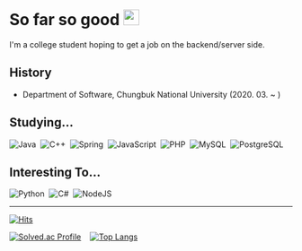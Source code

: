 So far so good <img src="https://media.giphy.com/media/hvRJCLFzcasrR4ia7z/giphy.gif" width="28px" height="28px">
=========
I'm a college student hoping to get a job on the backend/server side.


History
-------
+ Department of Software, Chungbuk National University (2020. 03. ~ )


Studying...
----------
![Java](https://img.shields.io/badge/Java-ED8B00?style=flat&logo=openjdk&logoColor=white)&nbsp;
![C++](https://img.shields.io/badge/C++-00599C?style=flat&logo=C%2B%2B&logoColor=white)&nbsp;
![Spring](https://img.shields.io/badge/SPRING-6DB33F.svg?&style=flat&logo=spring&logoColor=white)&nbsp;
![JavaScript](https://img.shields.io/badge/JAVASCRIPT-323330.svg?&style=flat&logo=javascript&logoColor=%23F7DF1E)&nbsp;
![PHP](https://img.shields.io/badge/PHP-777BB4?style=flat&logo=php&logoColor=white)&nbsp;
![MySQL](https://img.shields.io/badge/MySQL-4479A1?style=flat&logo=MySQL&logoColor=white)&nbsp;
![PostgreSQL](https://img.shields.io/badge/PostgreSQL-316192?style=flat&logo=postgresql&logoColor=white)&nbsp;

Interesting To...
-----------------
![Python](https://img.shields.io/badge/Python-3776AB?style=flat-square&logo=Python&logoColor=white)&nbsp;
![C#](https://img.shields.io/badge/c%23-%23239120.svg?style=flat&logo=csharp&logoColor=white)&nbsp;
![NodeJS](https://img.shields.io/badge/node.js-6DA55F?style=flat&logo=node.js&logoColor=white)&nbsp;

***
[![Hits](https://hits.seeyoufarm.com/api/count/incr/badge.svg?url=https%3A%2F%2Fgithub.com%2Fwien0128&count_bg=%23BB2649&title_bg=%23555555&icon=github.svg&icon_color=%23E7E7E7&title=hits&edge_flat=false)](https://hits.seeyoufarm.com)

[![Solved.ac Profile](http://mazassumnida.wtf/api/v2/generate_badge?boj=firejet777)](https://solved.ac/firejet777/) &nbsp;&nbsp;
[![Top Langs](https://github-readme-stats.vercel.app/api/top-langs/?username=wien0128&layout=compact&theme=dark)](https://github.com/wien0128/github-readme-stats)
